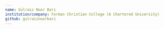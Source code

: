 ```yaml
---
name: Gulraiz Noor Bari
institution/company: Forman Christian College (A Chartered University)
github: gulraiznoorbari
---
```

